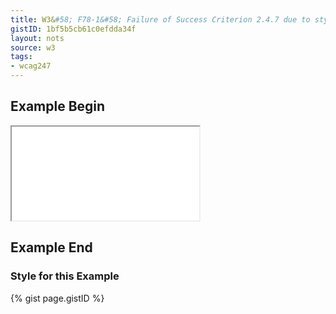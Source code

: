 ```yaml
---
title: W3&#58; F78-1&#58; Failure of Success Criterion 2.4.7 due to styling element outlines and borders in a way that removes or renders non-visible the visual focus indicator
gistID: 1bf5b5cb61c0efdda34f
layout: nots
source: w3
tags:
- wcag247
---
```


<h2 aria-describedby="{{ page.gistID }}">Example Begin</h2>
<div class="rendered-not">
<iframe seamless title="Example Page for {{ page.title }}" src="F78-1-special.html"></iframe>
</div> <!-- rendered-not -->

<h2 aria-describedby="{{ page.gistID }}">Example End</h2>

<h3 aria-describedby="{{ page.gistID }}">Style for this Example</h3>
{% gist page.gistID %}